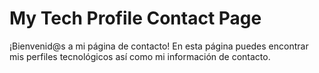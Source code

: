 # My Tech Profile Contact Page

¡Bienvenid@s a mi página de contacto! En esta página puedes encontrar mis perfiles tecnológicos así como mi información de contacto.




